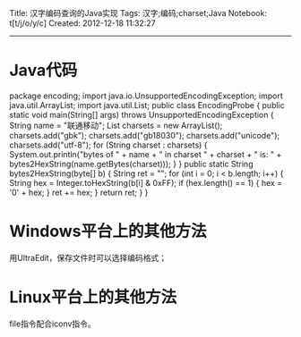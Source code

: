 Title: 汉字编码查询的Java实现
Tags: 汉字;编码;charset;Java
Notebook: t[t/j/o/y/c]
Created: 2012-12-18 11:32:27

------

# Java代码

 

 package encoding; 
 import java.io.UnsupportedEncodingException; 
 import java.util.ArrayList; 
 import java.util.List; 
 public class EncodingProbe { 
  public static void main(String[] args) throws UnsupportedEncodingException { 
   String name = "联通移动"; 
   List<String> charsets = new ArrayList<String>(); 
   charsets.add("gbk"); 
   charsets.add("gb18030"); 
   charsets.add("unicode"); 
   charsets.add("utf-8"); 
   for (String charset : charsets) { 
    System.out.println("bytes of " + name + " in charset " + charset 
      + " is: " + bytes2HexString(name.getBytes(charset))); 
   } 
  } 
  public static String bytes2HexString(byte[] b) { 
   String ret = ""; 
   for (int i = 0; i < b.length; i++) { 
    String hex = Integer.toHexString(b[i] & 0xFF); 
    if (hex.length() == 1) { 
     hex = '0' + hex; 
    } 
    ret += hex; 
   } 
   return ret; 
  } 
 } 

 

# Windows平台上的其他方法

 

用UltraEdit，保存文件时可以选择编码格式；

 

# Linux平台上的其他方法

 

file指令配合iconv指令。